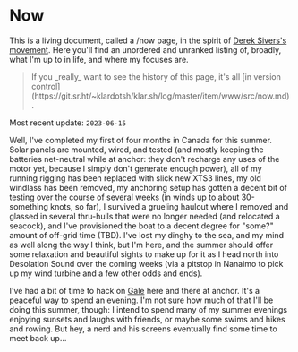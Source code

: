 # Now

This is a living document, called a /now page, in the spirit of [Derek Sivers's
movement](https://sive.rs/nowff). Here you'll find an unordered and unranked
listing of, broadly, what I'm up to in life, and where my focuses are.

> <span class="tangential">
> If you _really_ want to see the history of this page, it's all [in version
> control](https://git.sr.ht/~klardotsh/klar.sh/log/master/item/www/src/now.md).
> </span>

Most recent update: `2023-06-15`

Well, I've completed my first of four months in Canada for this summer. Solar
panels are mounted, wired, and tested (and mostly keeping the batteries
net-neutral while at anchor: they don't recharge any uses of the motor yet,
because I simply don't generate enough power), all of my running rigging has
been replaced with slick new XTS3 lines, my old windlass has been removed, my
anchoring setup has gotten a decent bit of testing over the course of several
weeks (in winds up to about 30-something knots, so far), I survived a grueling
haulout where I removed and glassed in several thru-hulls that were no longer
needed (and relocated a seacock), and I've provisioned the boat to a decent
degree for "some?" amount of off-grid time (TBD). I've lost my dinghy to the
sea, and my mind as well along the way I think, but I'm here, and the summer
should offer some relaxation and beautiful sights to make up for it as I head
north into Desolation Sound over the coming weeks (via a pitstop in Nanaimo to
pick up my wind turbine and a few other odds and ends).

I've had a bit of time to hack on [Gale](https://github.com/klardotsh/gale)
here and there at anchor. It's a peaceful way to spend an evening. I'm not sure
how much of that I'll be doing this summer, though: I intend to spend many of
my summer evenings enjoying sunsets and laughs with friends, or maybe some
swims and hikes and rowing. But hey, a nerd and his screens eventually find
some time to meet back up...
